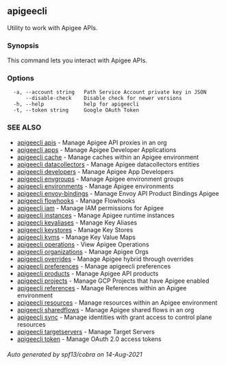 ## apigeecli

Utility to work with Apigee APIs.

### Synopsis

This command lets you interact with Apigee APIs.

### Options

```
  -a, --account string   Path Service Account private key in JSON
      --disable-check    Disable check for newer versions
  -h, --help             help for apigeecli
  -t, --token string     Google OAuth Token
```

### SEE ALSO

* [apigeecli apis](apigeecli_apis.md)	 - Manage Apigee API proxies in an org
* [apigeecli apps](apigeecli_apps.md)	 - Manage Apigee Developer Applications
* [apigeecli cache](apigeecli_cache.md)	 - Manage caches within an Apigee environment
* [apigeecli datacollectors](apigeecli_datacollectors.md)	 - Manage Apigee datacollectors entities
* [apigeecli developers](apigeecli_developers.md)	 - Manage Apigee App Developers
* [apigeecli envgroups](apigeecli_envgroups.md)	 - Manage Apigee environment groups
* [apigeecli environments](apigeecli_environments.md)	 - Manage Apigee environments
* [apigeecli envoy-bindings](apigeecli_envoy-bindings.md)	 - Manage Envoy API Product Bindings Apigee
* [apigeecli flowhooks](apigeecli_flowhooks.md)	 - Manage Flowhooks
* [apigeecli iam](apigeecli_iam.md)	 - Manage IAM permissions for Apigee
* [apigeecli instances](apigeecli_instances.md)	 - Manage Apigee runtime instances
* [apigeecli keyaliases](apigeecli_keyaliases.md)	 - Manage Key Aliases
* [apigeecli keystores](apigeecli_keystores.md)	 - Manage Key Stores
* [apigeecli kvms](apigeecli_kvms.md)	 - Manage Key Value Maps
* [apigeecli operations](apigeecli_operations.md)	 - View Apigee Operations
* [apigeecli organizations](apigeecli_organizations.md)	 - Manage Apigee Orgs
* [apigeecli overrides](apigeecli_overrides.md)	 - Manage Apigee hybrid through overrides
* [apigeecli preferences](apigeecli_preferences.md)	 - Manage apigeecli preferences
* [apigeecli products](apigeecli_products.md)	 - Manage Apigee API products
* [apigeecli projects](apigeecli_projects.md)	 - Manage GCP Projects that have Apigee enabled
* [apigeecli references](apigeecli_references.md)	 - Manage References within an Apigee environment
* [apigeecli resources](apigeecli_resources.md)	 - Manage resources within an Apigee environment
* [apigeecli sharedflows](apigeecli_sharedflows.md)	 - Manage Apigee shared flows in an org
* [apigeecli sync](apigeecli_sync.md)	 - Manage identities with grant access to control plane resources
* [apigeecli targetservers](apigeecli_targetservers.md)	 - Manage Target Servers
* [apigeecli token](apigeecli_token.md)	 - Manage OAuth 2.0 access tokens

###### Auto generated by spf13/cobra on 14-Aug-2021
